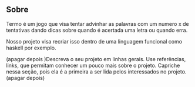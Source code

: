 ## Sobre 

Termo é um jogo que visa tentar advinhar as palavras com um numero x de tentativas 
dando dicas sobre quando é acertada uma letra ou quando erra.

Nosso projeto visa recriar isso dentro de uma linguagem funcional como haskell por exemplo.

(apagar depois )Descreva o seu projeto em linhas gerais. 
Use referências, links, que permitam conhecer um pouco mais sobre o projeto.
Capriche nessa seção, pois ela é a primeira a ser lida pelos interessados no projeto.(apagar depois)